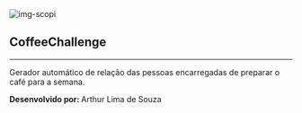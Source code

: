 <img style="heigth: 100px;" src="https://pbs.twimg.com/profile_images/606810564510281728/thqm81Yv.jpg" alt="img-scopi"/>
<h2>CoffeeChallenge</h2>
<hr>
<p>Gerador automático de relação das pessoas encarregadas de preparar o café para a semana.</p>
<strong>Desenvolvido por: </strong> Arthur Lima de Souza
